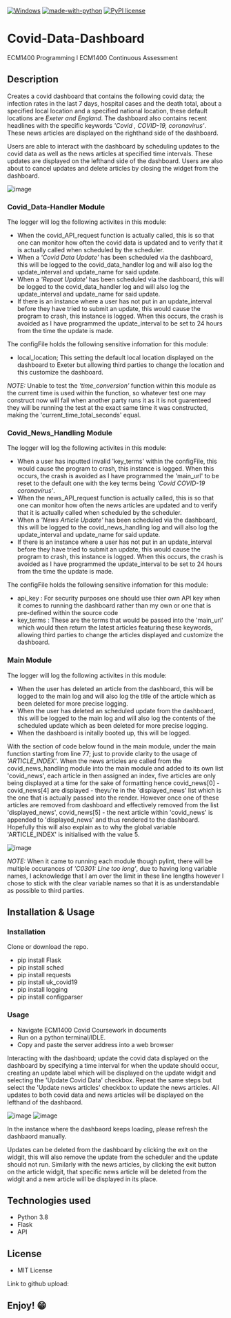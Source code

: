 [![Windows](https://svgshare.com/i/ZhY.svg)](https://svgshare.com/i/ZhY.svg)
[![made-with-python](https://img.shields.io/badge/Made%20with-Python-1f425f.svg)](https://www.python.org/)
[![PyPI license](https://img.shields.io/pypi/l/ansicolortags.svg)](https://pypi.python.org/pypi/ansicolortags/)


# Covid-Data-Dashboard
ECM1400 Programming l ECM1400 Continuous Assessment

## Description

Creates a covid dashboard that contains the following covid data; the infection rates in the last 7 days, hospital cases and the  death total, about a specified local location and a specified national location, these default locations are _Exeter and England_. The dashboard also contains recent headlines with the specific keywords _'Covid , COVID-19, coronavirus'_. These news articles are displayed on the righthand side of the dashboard.

Users are able to interact with the dashboard by scheduling updates to the covid data as well as the news articles at specified time intervals. These updates are displayed on the lefthand side of the dashboard. Users are also about to cancel updates and delete articles by closing the widget from the dashboard.

![image](https://user-images.githubusercontent.com/95776339/145282398-2366338e-d34b-415c-b6d9-1b0d0c668336.png)

### Covid_Data-Handler Module

The logger will log the following activites in this module:
- When the covid_API_request function is actually called, this is so that one can monitor how often the covid data is updated and to verify that it is actually called when scheduled by the scheduler.
- When a _'Covid Data Update'_ has been scheduled via the dashboard, this will be logged to the covid_data_handler log and will also log the update_interval and update_name for said update. 
- When a _'Repeat Update'_ has been scheduled via the dashboard, this will be logged to the covid_data_handler log and will also log the update_interval and update_name for said update.
- If there is an instance where a user has not put in an update_interval before they have tried to submit an update, this would cause the program to crash, this instance is logged. When this occurs, the crash is avoided as I have programmed the update_interval to be set to 24 hours from the time the update is made.

The configFile holds the following sensitive infomation for this module:
- local_location; This setting the default local location displayed on the dashboard to Exeter but allowing third parties to change the location and this customize the dashboard.

_NOTE:_ Unable to test the _'time_conversion'_ function within this module as the current time is used within the function, so whatever test one may construct now will fail when another party runs it as it is not guarenteed they will be running the test at the exact same time it was constructed, making the 'current_time_total_seconds' equal.

### Covid_News_Handling Module

The logger will log the following activites in this module:
- When a user has inputted invalid 'key_terms' within the configFile, this would cause the program to crash, this instance is logged. When this occurs, the crash is avoided as I have programmed the 'main_url' to be reset to the default one with the key terms being _'Covid COVID-19 coronavirus'_.
- When the news_API_request function is actually called, this is so that one can monitor how often the news articles are updated and to verify that it is actually called when scheduled by the scheduler.
- When a _'News Article Update'_ has been scheduled via the dashboard, this will be logged to the covid_news_handling log and will also log the update_interval and update_name for said update.
- If there is an instance where a user has not put in an update_interval before they have tried to submit an update, this would cause the program to crash, this instance is logged. When this occurs, the crash is avoided as I have programmed the update_interval to be set to 24 hours from the time the update is made.

The configFile holds the following sensitive infomation for this module:
- api_key : For security purposes one should use thier own API key when it comes to running the dashboard rather than my own or one that is pre-defined within the source code
- key_terms : These are the terms that would be passed into the 'main_url' which would then return the latest articles featuring these keywords, allowing third parties to change the articles displayed and customize the dashboard.

### Main Module

The logger will log the following activites in this module:
- When the user has deleted an article from the dashboard, this will be logged to the main log and will also log the title of the article which as been deleted for more precise logging.
- When the user has deleted an scheduled update from the dashboard, this will be logged to the main log and will also log the contents of the scheduled update which as been deleted for more precise logging.
- When the dashboard is initally booted up, this will be logged.

With the section of code below found in the main module, under the main function starting from line 77; just to provide clarity to the usage of _'ARTICLE_INDEX'_. When the news articles are called from the covid_news_handling module into the main module and added to its own list 'covid_news', each article in then assigned an index, five articles are only being displayed at a time for the sake of formatting hence covid_news[0] - covid_news[4] are displayed - theyu're in the 'displayed_news' list which is the one that is actually passed into the render. However once one of these articles are removed from dashboard and effectively removed from the list 'displayed_news', covid_news[5] - the next article within 'covid_news' is appended to 'displayed_news' and thus rendered to the dashboard. Hopefully this will also explain as to why the global variable 'ARTICLE_INDEX' is initialised with the value 5.

![image](https://user-images.githubusercontent.com/95776339/145515043-2f7fd51f-f9d3-483d-aed0-671d0ba2e5f3.png)

_NOTE:_ When it came to running each module though pylint, there will be multiple occurances of _'C0301: Line too long'_, due to having long variable names, I acknowledge that I am over the limit in these line lengths however I chose to stick with the clear variable names so that it is as understandable as possible to third parties.

## Installation & Usage

### Installation

  Clone or download the repo.
  
- pip install Flask
- pip install sched
- pip install requests
- pip install uk_covid19
- pip install logging
- pip install configparser

### Usage

 - Navigate ECM1400 Covid Coursework in documents
 - Run on a python terminal/IDLE.
 - Copy and paste the server address into a web browser
  
Interacting with the dashboard; update the covid data displayed on the dashboard by specifying a time interval for when the update should occur, creating an update label which will be displayed on the update widgit and selecting the 'Update Covid Data' checkbox. Repeat the same steps but select the 'Update news articles' checkbox to update the news articles. All updates to both covid data and news articles will be displayed on the lefthand of the dashbaord.
  
![image](https://user-images.githubusercontent.com/95776339/145282223-80f1775d-9a87-4045-b0a6-e75cb7c2a236.png)
![image](https://user-images.githubusercontent.com/95776339/145332248-8e1e79fb-5d5c-47e9-9428-58ce25ebbb6c.png)

In the instance where the dashbaord keeps loading, please refresh the dashbaord manually.

Updates can be deleted from the dashboard by clicking the exit on the widgit, this will also remove the update from the scheduler and the update should not run.
Similarly with the news articles, by clicking the exit button on the article widgit, that specific news article will be deleted from the widgit and a new article will be displayed in its place.

## Technologies used 

  - Python 3.8
  - Flask
  - API

## License
  - MIT License 
 
 Link to github upload: 
## Enjoy! 😁
